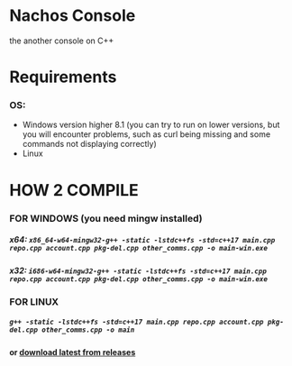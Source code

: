 # Nachos Console
the another console on C++

# Requirements
### OS:
- Windows version higher 8.1 (you can try to run on lower versions, but you will encounter problems, such as curl being missing and some commands not displaying correctly)
- Linux

# HOW 2 COMPILE
### FOR WINDOWS (you need mingw installed)
##### x64: ```x86_64-w64-mingw32-g++ -static -lstdc++fs -std=c++17 main.cpp repo.cpp account.cpp pkg-del.cpp other_comms.cpp -o main-win.exe```
##### x32: ```i686-w64-mingw32-g++ -static -lstdc++fs -std=c++17 main.cpp repo.cpp account.cpp pkg-del.cpp other_comms.cpp -o main-win.exe```

### FOR LINUX
##### ```g++ -static -lstdc++fs -std=c++17 main.cpp repo.cpp account.cpp pkg-del.cpp other_comms.cpp -o main```

#### or [download latest from releases](https://github.com/nachosteam/nachos-console/releases)

